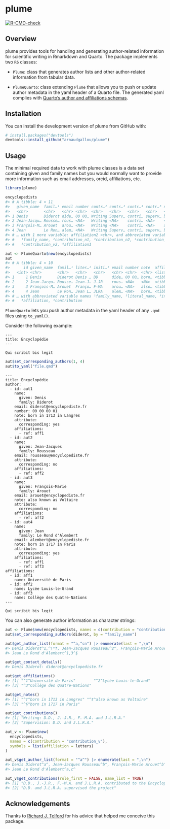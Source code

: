 
<!-- README.md is generated from README.Rmd. Please edit that file -->

# plume

<!-- badges: start -->

[![R-CMD-check](https://github.com/arnaudgallou/plume/actions/workflows/R-CMD-check.yaml/badge.svg)](https://github.com/arnaudgallou/plume/actions/workflows/R-CMD-check.yaml)
<!-- badges: end -->

## Overview

plume provides tools for handling and generating author-related
information for scientific writing in Rmarkdown and Quarto. The package
implements two `R6` classes:

- `Plume`: class that generates author lists and other author-related
  information from tabular data.

- `PlumeQuarto`: class extending `Plume` that allows you to push or
  update author metadata in the yaml header of a Quarto file. The
  generated yaml complies with [Quarto’s author and affiliations
  schemas](https://quarto.org/docs/journals/authors.html).

## Installation

You can install the development version of plume from GitHub with:

``` r
# install.packages("devtools")
devtools::install_github("arnaudgallou/plume")
```

## Usage

The minimal required data to work with plume classes is a data set
containing given and family names but you would normally want to provide
more information such as email addresses, orcid, affiliations, etc.

``` r
library(plume)

encyclopedists
#> # A tibble: 4 × 11
#>   given_name  famil…¹ email number contr…² contr…³ contr…⁴ contr…⁵ note  affil…⁶
#>   <chr>       <chr>   <chr> <chr>  <chr>   <chr>   <chr>   <chr>   <chr> <chr>  
#> 1 Denis       Diderot dide… 00 00… Writing Superv… contri… superv… born… Univer…
#> 2 Jean-Jacqu… Rousse… rous… <NA>   Writing <NA>    contri… <NA>    <NA>  Lycée …
#> 3 François-M… Arouet  arou… <NA>   Writing <NA>    contri… <NA>    also… Lycée …
#> 4 Jean        Le Ron… alem… <NA>   Writing Superv… contri… superv… born… Univer…
#> # … with 1 more variable: affiliation2 <chr>, and abbreviated variable names
#> #   ¹​family_name, ²​contribution_n1, ³​contribution_n2, ⁴​contribution_v1,
#> #   ⁵​contribution_v2, ⁶​affiliation1

aut <- PlumeQuarto$new(encyclopedists)
aut
#> # A tibble: 4 × 10
#>      id given_name  famil…¹ liter…² initi…³ email number note  affili…⁴ contri…⁵
#>   <int> <chr>       <chr>   <chr>   <chr>   <chr> <chr>  <chr> <list>   <list>  
#> 1     1 Denis       Diderot Denis … DD      dide… 00 00… born… <tibble> <tibble>
#> 2     2 Jean-Jacqu… Rousse… Jean-J… J-JR    rous… <NA>   <NA>  <tibble> <tibble>
#> 3     3 François-M… Arouet  Franço… F-MA    arou… <NA>   also… <tibble> <tibble>
#> 4     4 Jean        Le Ron… Jean L… JLRA    alem… <NA>   born… <tibble> <tibble>
#> # … with abbreviated variable names ¹​family_name, ²​literal_name, ³​initials,
#> #   ⁴​affiliation, ⁵​contribution
```

`PlumeQuarto` lets you push author metadata in the yaml header of any
`.qmd` files using `to_yaml()`.

Consider the following example:

    ---
    title: Encyclopédie
    ---

    Qui scribit bis legit

``` r
aut$set_corresponding_authors(1, 4)
aut$to_yaml("file.qmd")
```

    ---
    title: Encyclopédie
    author:
      - id: aut1
        name:
          given: Denis
          family: Diderot
        email: diderot@encyclopediste.fr
        number: 00 00 00 01
        note: born in 1713 in Langres
        attribute:
          corresponding: yes
        affiliations:
          - ref: aff1
      - id: aut2
        name:
          given: Jean-Jacques
          family: Rousseau
        email: rousseau@encyclopediste.fr
        attribute:
          corresponding: no
        affiliations:
          - ref: aff2
      - id: aut3
        name:
          given: François-Marie
          family: Arouet
        email: arouet@encyclopediste.fr
        note: also known as Voltaire
        attribute:
          corresponding: no
        affiliations:
          - ref: aff2
      - id: aut4
        name:
          given: Jean
          family: Le Rond d'Alembert
        email: alembert@encyclopediste.fr
        note: born in 1717 in Paris
        attribute:
          corresponding: yes
        affiliations:
          - ref: aff1
          - ref: aff3
    affiliations:
      - id: aff1
        name: Université de Paris
      - id: aff2
        name: Lycée Louis-le-Grand
      - id: aff3
        name: Collège des Quatre-Nations
    ---

    Qui scribit bis legit

You can also generate author information as character strings:

``` r
aut <- Plume$new(encyclopedists, names = c(contribution = "contribution_n"))
aut$set_corresponding_authors(diderot, by = "family_name")

aut$get_author_list(format = "^a,^cn") |> enumerate(last = ",\n")
#> Denis Diderot^1,^\*†, Jean-Jacques Rousseau^2^, François-Marie Arouet^2^‡,
#> Jean Le Rond d'Alembert^1,3^§

aut$get_contact_details()
#> Denis Diderot: diderot@encyclopediste.fr

aut$get_affiliations()
#> [1] "^1^Université de Paris"        "^2^Lycée Louis-le-Grand"      
#> [3] "^3^Collège des Quatre-Nations"

aut$get_notes()
#> [1] "^†^born in 1713 in Langres" "^‡^also known as Voltaire" 
#> [3] "^§^born in 1717 in Paris"

aut$get_contributions()
#> [1] "Writing: D.D., J.-J.R., F.-M.A. and J.L.R.A."
#> [2] "Supervision: D.D. and J.L.R.A."

aut_v <- Plume$new(
  encyclopedists,
  names = c(contribution = "contribution_v"),
  symbols = list(affiliation = letters)
)

aut_v$get_author_list(format = "^a^") |> enumerate(last = ",\n")
#> Denis Diderot^a^, Jean-Jacques Rousseau^b^, François-Marie Arouet^b^,
#> Jean Le Rond d'Alembert^a,c^

aut_v$get_contributions(role_first = FALSE, name_list = TRUE)
#> [1] "D.D., J.-J.R., F.-M.A. and J.L.R.A. contributed to the Encyclopédie"
#> [2] "D.D. and J.L.R.A. supervised the project"
```

## Acknowledgements

Thanks to [Richard J. Telford](https://github.com/richardjtelford) for
his advice that helped me conceive this package.
